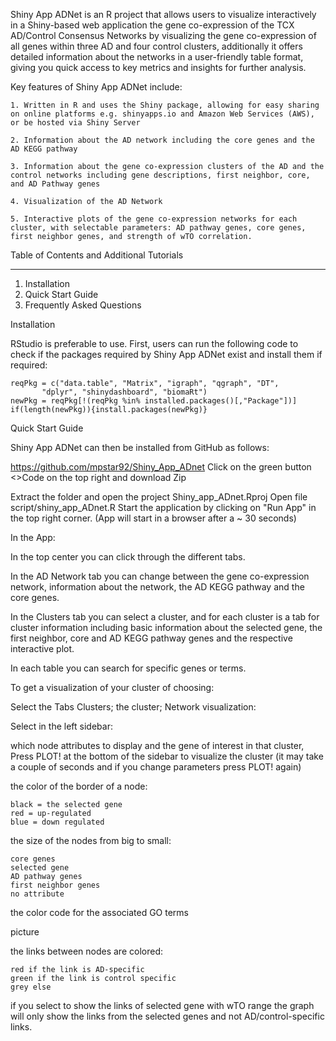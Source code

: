Shiny App ADNet is an R project that allows users to visualize interactively in a Shiny-based web application the gene co-expression of the TCX AD/Control Consensus Networks 
by visualizing the gene co-expression of all genes within three AD and four control clusters, 
additionally it offers detailed information about the networks in a user-friendly table format, giving you quick access to key metrics and insights for further analysis.

Key features of Shiny App ADNet include:

    1. Written in R and uses the Shiny package, allowing for easy sharing on online platforms e.g. shinyapps.io and Amazon Web Services (AWS), or be hosted via Shiny Server

    2. Information about the AD network including the core genes and the AD KEGG pathway

    3. Information about the gene co-expression clusters of the AD and the control networks including gene descriptions, first neighbor, core, and AD Pathway genes

    4. Visualization of the AD Network 

    5. Interactive plots of the gene co-expression networks for each cluster, with selectable parameters: AD pathway genes, core genes, first neighbor genes, and strength of wTO correlation.


Table of Contents and Additional Tutorials
_____________________________________________________

1. Installation
2. Quick Start Guide
3. Frequently Asked Questions





Installation 


RStudio is preferable to use.
First, users can run the following code to check if the packages required by Shiny App ADNet exist and install them if required:

    reqPkg = c("data.table", "Matrix", "igraph", "qgraph", "DT", 
           "dplyr", "shinydashboard", "biomaRt")
    newPkg = reqPkg[!(reqPkg %in% installed.packages()[,"Package"])]
    if(length(newPkg)){install.packages(newPkg)}






Quick Start Guide



Shiny App ADNet can then be installed from GitHub as follows:

https://github.com/mpstar92/Shiny_App_ADnet
Click on the green button <>Code on the top right and download Zip

Extract the folder and open the project Shiny_app_ADnet.Rproj
Open file script/shiny_app_ADnet.R
Start the application by clicking on "Run App" in the top right corner. (App will start in a browser after a ~ 30 seconds)


In the App:

In the top center you can click through the different tabs.

In the AD Network tab you can change between the gene co-expression network, information about the network, the AD KEGG pathway and the core genes.

In the Clusters tab you can select a cluster, and for each cluster is a tab for 
 cluster information including basic information about the selected gene,
 the first neighbor, core and AD KEGG pathway genes 
 and the respective interactive plot.

In each table you can search for specific genes or terms.

To get a visualization of your cluster of choosing:

Select the Tabs Clusters; the cluster; Network visualization:

Select in the left sidebar: 

which node attributes to display and the gene of interest in that cluster,
Press PLOT! at the bottom of the sidebar to visualize the cluster (it may take a couple of seconds and if you change parameters press PLOT! again)

the color of the border of a node:

    black = the selected gene
    red = up-regulated
    blue = down regulated
 
the size of the nodes from big to small:

    core genes
    selected gene
    AD pathway genes
    first neighbor genes
    no attribute

the color code for the associated GO terms

picture


the links between nodes are colored:

    red if the link is AD-specific
    green if the link is control specific
    grey else

if you select to show the links of selected gene with wTO range the graph will only show the links from the selected genes and not AD/control-specific links.
